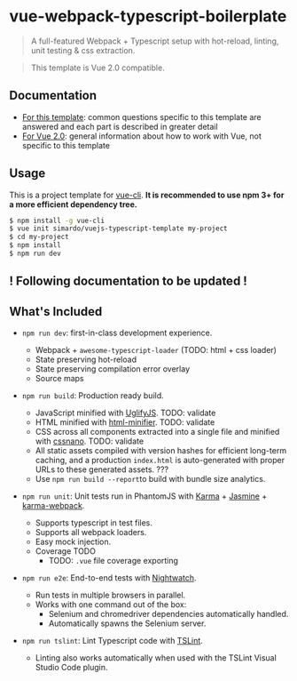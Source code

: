 # vue-webpack-typescript-boilerplate

> A full-featured Webpack + Typescript setup with hot-reload, linting, unit testing & css extraction.

> This template is Vue 2.0 compatible.

## Documentation

- [For this template](http://vuejs-templates.github.io/webpack): common questions specific to this template are answered and each part is described in greater detail
- [For Vue 2.0](http://vuejs.org/guide/): general information about how to work with Vue, not specific to this template

## Usage

This is a project template for [vue-cli](https://github.com/vuejs/vue-cli). **It is recommended to use npm 3+ for a more efficient dependency tree.**

``` bash
$ npm install -g vue-cli
$ vue init simardo/vuejs-typescript-template my-project
$ cd my-project
$ npm install
$ npm run dev
```

## ! Following documentation to be updated !

## What's Included

- `npm run dev`: first-in-class development experience.
  - Webpack + `awesome-typescript-loader` (TODO: html + css loader)
  - State preserving hot-reload
  - State preserving compilation error overlay
  - Source maps

- `npm run build`: Production ready build.
  - JavaScript minified with [UglifyJS](https://github.com/mishoo/UglifyJS2). TODO: validate
  - HTML minified with [html-minifier](https://github.com/kangax/html-minifier). TODO: validate
  - CSS across all components extracted into a single file and minified with [cssnano](https://github.com/ben-eb/cssnano). TODO: validate
  - All static assets compiled with version hashes for efficient long-term caching, and a production `index.html` is auto-generated with proper URLs to these generated assets. ???
  - Use `npm run build --report`to build with bundle size analytics.

- `npm run unit`: Unit tests run in PhantomJS with [Karma](http://karma-runner.github.io/0.13/index.html) + [Jasmine](https://jasmine.github.io/) + [karma-webpack](https://github.com/webpack/karma-webpack).
  - Supports typescript in test files.
  - Supports all webpack loaders.
  - Easy mock injection.
  - Coverage TODO
    - TODO: `.vue` file coverage exporting

- `npm run e2e`: End-to-end tests with [Nightwatch](http://nightwatchjs.org/).
  - Run tests in multiple browsers in parallel.
  - Works with one command out of the box:
    - Selenium and chromedriver dependencies automatically handled.
    - Automatically spawns the Selenium server.

- `npm run tslint`: Lint Typescript code with [TSLint](https://palantir.github.io/tslint/).
  - Linting also works automatically when used with the TSLint Visual Studio Code plugin.